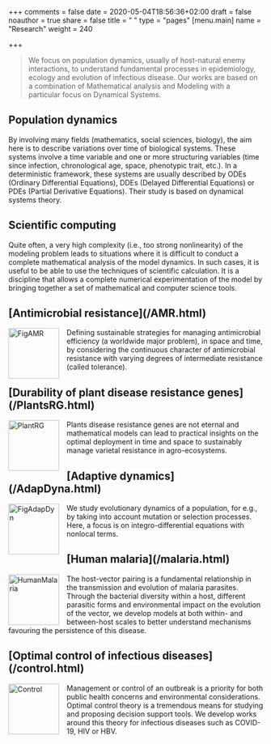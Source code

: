 +++
comments = false
date = 2020-05-04T18:56:36+02:00
draft = false
noauthor = true
share = false
title = " "
type = "pages"
[menu.main]
   name = "Research"
weight = 240

+++

>We focus on population dynamics, usually of host-natural enemy interactions, to understand fundamental processes in epidemiology, ecology and evolution of infectious disease. Our works are based on a combination of Mathematical analysis and Modeling with a particular focus on Dynamical Systems. 

## Population dynamics
By involving many fields (mathematics, social sciences, biology), the aim here is to describe variations over time of biological systems. These systems involve a time variable and one or more structuring variables (time since infection, chronological age, space, phenotypic trait, etc.).  In a deterministic framework, these systems are usually described by ODEs (Ordinary Differential Equations), DDEs (Delayed Differential Equations) or PDEs (Partial Derivative Equations). Their study is based on dynamical systems theory.



## Scientific computing
Quite often, a very high complexity (i.e., too strong nonlinearity) of the modeling problem leads to situations where it is difficult to conduct a complete mathematical analysis of the model dynamics. In such cases, it is useful to be able to use the techniques of scientific calculation. It is a discipline that allows a complete numerical experimentation of the model by bringing together a set of mathematical and computer science tools.


[//]:# (<p><img src="/uploads/computing.jpg" alt="Pineapple" style="width:170px;height:170px;margin-right:15px;">)


<html>
<head>
<style>
img {
  float: left;
}
</style>
</head>
<body>
<h2>[Antimicrobial resistance](/AMR.html)</h2>
<p><img src="/uploads/FigAMR.jpg" alt="FigAMR" style="width:100px;height:100px;margin-right:15px;">
Defining sustainable strategies for managing antimicrobial efficiency (a worldwide major problem), in space and time, by considering the continuous character of antimicrobial resistance with varying degrees of intermediate resistance (called tolerance).</p>
</body>
</html>

<html>
<head>
<style>
img {
  float: left;
}
</style>
</head>
<body>
<h2>[Durability of plant disease resistance genes](/PlantsRG.html)</h2>
<p><img src="/uploads/PlantRG.jpg" alt="PlantRG" style="width:100px;height:100px;margin-right:15px;">
Plants disease resistance genes are not eternal and mathematical models can lead to practical insights on the optimal deployment in time and space to sustainably manage varietal resistance in agro-ecosystems.</p>
</body>
</html>

<html>
<head>
<style>
img {
  float: left;
}
</style>
</head>
<body>
<h2>[Adaptive dynamics](/AdapDyna.html)</h2>
<p><img src="/uploads/FigAdapDyn.jpg" alt="FigAdapDyn" style="width:100px;height:100px;margin-right:15px;">
We study evolutionary dynamics of a population, for e.g., by taking into account mutation or selection processes. Here, a focus is on integro-differential equations with nonlocal terms.</p>
</body>
</html>

<html>
<head>
<style>
img {
  float: left;
}
</style>
</head>
<body>
<h2>[Human malaria](/malaria.html)</h2>
<p><img src="/uploads/HumanMalaria.jpg" alt="HumanMalaria" style="width:100px;height:100px;margin-right:15px;">
The host-vector pairing is a fundamental relationship in the transmission and evolution of malaria parasites. Through the bacterial diversity within a host, different parasitic forms and environmental impact on the evolution of the vector, we develop models at both within- and between-host scales to better understand mechanisms favouring the persistence of this disease.</p>
</body>
</html>

<html>
<head>
<style>
img {
  float: left;
}
</style>
</head>
<body>
<h2>[Optimal control of infectious diseases](/control.html)</h2>
<p><img src="/uploads/Control.jpg" alt="Control" style="width:100px;height:100px;margin-right:15px;">
Management or control of an outbreak is a priority for both public health concerns and environmental considerations. Optimal control theory is a tremendous means for studying and proposing decision support tools. We develop works around this theory for infectious diseases such as COVID-19, HIV or HBV.</p>
</body>
</html>






